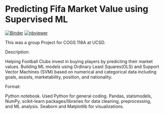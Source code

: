 # Predicting Fifa Market Value using Supervised ML
[![Binder](https://mybinder.org/badge_logo.svg)](https://mybinder.org/v2/gh/COGS118A/Group028-Sp22.git/HEAD)
[![nbviewer](https://raw.githubusercontent.com/jupyter/design/master/logos/Badges/nbviewer_badge.svg)](https://nbviewer.org/github/COGS118A/Group028-Sp22) 


This was a group Project for COGS 118A at UCSD.

Description:

  Helping Football Clubs invest in buying players by predicting their market values. Building ML models using Ordinary Least Squares(OLS) and Support Vector Machines (SVM) based on numerical and categorical data including goals, assists, marketability, position, and nationality. 

Format: 

  Python notebook. Used Python for general coding. Pandas, statsmodels, NumPy, scikit-learn packages/libraries for data cleaning, preprocessing, and ML analysis. Seaborn and Matplotlib for visualizations. 
